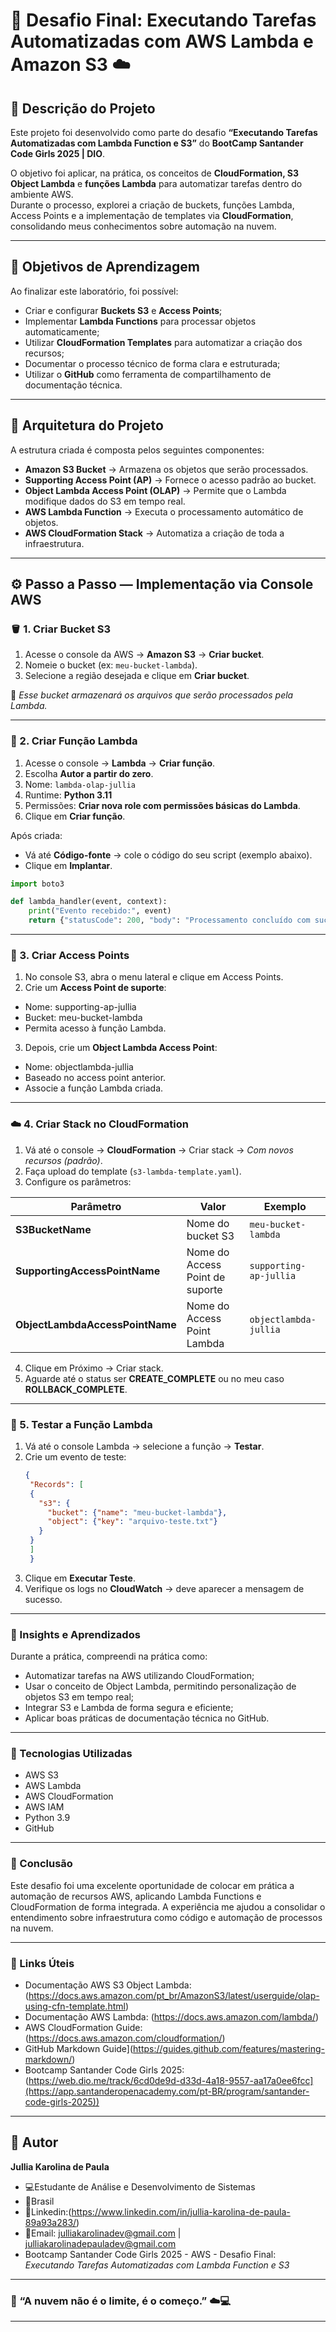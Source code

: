 # 🚀 Desafio Final: Executando Tarefas Automatizadas com AWS Lambda e Amazon S3 ☁️

## 📘 Descrição do Projeto

Este projeto foi desenvolvido como parte do desafio **“Executando Tarefas Automatizadas com Lambda Function e S3”** do **BootCamp Santander Code Girls 2025 | DIO**.

O objetivo foi aplicar, na prática, os conceitos de **CloudFormation, S3 Object Lambda** e **funções Lambda** para automatizar tarefas dentro do ambiente AWS.  
Durante o processo, explorei a criação de buckets, funções Lambda, Access Points e a implementação de templates via **CloudFormation**, consolidando meus conhecimentos sobre automação na nuvem.

---

## 🎯 Objetivos de Aprendizagem

Ao finalizar este laboratório, foi possível:

- Criar e configurar **Buckets S3** e **Access Points**;
- Implementar **Lambda Functions** para processar objetos automaticamente;
- Utilizar **CloudFormation Templates** para automatizar a criação dos recursos;
- Documentar o processo técnico de forma clara e estruturada;
- Utilizar o **GitHub** como ferramenta de compartilhamento de documentação técnica.

---

## 🧩 Arquitetura do Projeto

A estrutura criada é composta pelos seguintes componentes:

- **Amazon S3 Bucket** → Armazena os objetos que serão processados.  
- **Supporting Access Point (AP)** → Fornece o acesso padrão ao bucket.  
- **Object Lambda Access Point (OLAP)** → Permite que o Lambda modifique dados do S3 em tempo real.  
- **AWS Lambda Function** → Executa o processamento automático de objetos.  
- **AWS CloudFormation Stack** → Automatiza a criação de toda a infraestrutura.

---

## ⚙️ Passo a Passo — Implementação via Console AWS

### 🪣 1. Criar Bucket S3
1. Acesse o console da AWS → **Amazon S3** → **Criar bucket**.  
2. Nomeie o bucket (ex: `meu-bucket-lambda`).  
3. Selecione a região desejada e clique em **Criar bucket**.  

📌 *Esse bucket armazenará os arquivos que serão processados pela Lambda.*

---

### 🧠 2. Criar Função Lambda
1. Acesse o console → **Lambda** → **Criar função**.  
2. Escolha **Autor a partir do zero**.  
3. Nome: `lambda-olap-jullia`  
4. Runtime: **Python 3.11**  
5. Permissões: **Criar nova role com permissões básicas do Lambda**.  
6. Clique em **Criar função**.

Após criada:
- Vá até **Código-fonte** → cole o código do seu script (exemplo abaixo).
- Clique em **Implantar**.

```python
import boto3

def lambda_handler(event, context):
    print("Evento recebido:", event)
    return {"statusCode": 200, "body": "Processamento concluído com sucesso!"}
```

---

### 🔗 3. Criar Access Points

1. No console S3, abra o menu lateral e clique em Access Points.
2. Crie um **Access Point de suporte**:
  - Nome: supporting-ap-jullia
  - Bucket: meu-bucket-lambda
  - Permita acesso à função Lambda.
3. Depois, crie um **Object Lambda Access Point**:
  - Nome: objectlambda-jullia
  - Baseado no access point anterior.
  - Associe a função Lambda criada.

---

### ☁️ 4. Criar Stack no CloudFormation

1. Vá até o console → **CloudFormation** → Criar stack → *Com novos recursos (padrão)*.
2. Faça upload do template (`s3-lambda-template.yaml`).
3. Configure os parâmetros:

| Parâmetro |	**Valor**	| **Exemplo** |
| ------------ | ----------- | ------------ |
| **S3BucketName** |	Nome do bucket S3 |	`meu-bucket-lambda` |
| **SupportingAccessPointName** |	Nome do Access Point de suporte |	`supporting-ap-jullia` |
| **ObjectLambdaAccessPointName** |	Nome do Access Point Lambda	| `objectlambda-jullia` |

4. Clique em Próximo → Criar stack.
5. Aguarde até o status ser **CREATE_COMPLETE** ou no meu caso **ROLLBACK_COMPLETE**.

---

### 🧪 5. Testar a Função Lambda

1. Vá até o console Lambda → selecione a função → **Testar**.
2. Crie um evento de teste:
   ```json
   {
    "Records": [
    {
      "s3": {
        "bucket": {"name": "meu-bucket-lambda"},
        "object": {"key": "arquivo-teste.txt"}
      }
    }
    ]
    }
   ```
3. Clique em **Executar Teste**.
4. Verifique os logs no **CloudWatch** -> deve aparecer a mensagem de sucesso.

---

### 🧠 Insights e Aprendizados

Durante a prática, compreendi na prática como:
  - Automatizar tarefas na AWS utilizando CloudFormation;
  - Usar o conceito de Object Lambda, permitindo personalização de objetos S3 em tempo real;
  - Integrar S3 e Lambda de forma segura e eficiente;
  - Aplicar boas práticas de documentação técnica no GitHub.

---

### 🧰 Tecnologias Utilizadas

- AWS S3
- AWS Lambda
- AWS CloudFormation
- AWS IAM
- Python 3.9
- GitHub

---

### 💬 Conclusão

Este desafio foi uma excelente oportunidade de colocar em prática a automação de recursos AWS, aplicando Lambda Functions e CloudFormation de forma integrada.
A experiência me ajudou a consolidar o entendimento sobre infraestrutura como código e automação de processos na nuvem.

---

### 📎 Links Úteis

- Documentação AWS S3 Object Lambda: (https://docs.aws.amazon.com/pt_br/AmazonS3/latest/userguide/olap-using-cfn-template.html)
- Documentação AWS Lambda: (https://docs.aws.amazon.com/lambda/)
- AWS CloudFormation Guide: (https://docs.aws.amazon.com/cloudformation/)
- GitHub Markdown Guide](https://guides.github.com/features/mastering-markdown/)
- Bootcamp Santander Code Girls 2025: (https://web.dio.me/track/6cd0de9d-d33d-4a18-9557-aa17a0ee6fcc](https://app.santanderopenacademy.com/pt-BR/program/santander-code-girls-2025))
  

---

## 💬 Autor
**Jullia Karolina de Paula**
- 💻Estudante de Análise e Desenvolvimento de Sistemas 
- 📍Brasil
- 🔗Linkedin:(https://www.linkedin.com/in/jullia-karolina-de-paula-89a93a283/)
- 📧Email: julliakarolinadev@gmail.com | julliakarolinadepauladev@gmail.com
- Bootcamp Santander Code Girls 2025 - AWS - Desafio Final: *Executando Tarefas Automatizadas com Lambda Function e S3* 

--- 

### 🌟 “A nuvem não é o limite, é o começo.” ☁️💻

---


